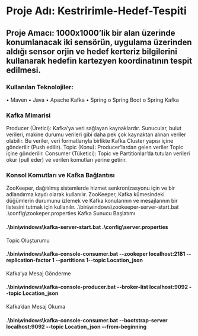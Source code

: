 # Proje Adı: Kestririmle-Hedef-Tespiti
## Proje Amacı: 1000x1000’lik bir alan üzerinde konumlanacak iki sensörün, uygulama üzerinden aldığı sensor orjin ve hedef kerteriz bilgilerini kullanarak hedefin kartezyen koordinatının tespit edilmesi.

### Kullanılan Teknolojiler:
•	Maven
•	Java 
•	Apache Kafka
•	Spring 
    o	Spring Boot
    o	Spring Kafka
    
### Kafka Mimarisi
Producer (Üretici): Kafka’ya veri sağlayan kaynaklardır. Sunucular, bulut verileri, makine durumu verileri gibi daha pek çok kaynaktan alınan veriler olabilir. Bu veriler, veri formatlarıyla birlikte Kafka Cluster yapısı içine gönderilir (Push edilir).
Topic (Konu): Producer’lardan gelen veriler Topic içine gönderilir. 
Consumer (Tüketici): Topic ve Partitionlar’da tutulan verileri okur (pull eder) ve verilen komutları yerine getirir.
### Konsol Komutları ve Kafka Bağlantısı
ZooKeeper, dağıtılmış sistemlerde hizmet senkronizasyonu için ve bir adlandırma kaydı olarak kullanılır. ZooKeeper, Kafka kümesindeki düğümlerin durumunu izlemek ve Kafka konularının ve mesajlarının bir listesini tutmak için kullanılır.
.\bin\windows\zookeeper-server-start.bat .\config\zookeper.properties
Kafka Sunucu Başlatımı
 #### .\bin\windows\kafka-server-start.bat .\config\server.properties
Topic Oluşturumu
#### .\bin\windows\kafka-console-consumer.bat --zookeper localhost:2181 --replication-factor 1 --partitions 1--topic Location_json
Kafka’ya Mesaj Gönderme
#### .\bin\windows\kafka-console-producer.bat --broker-list localhost:9092 --topic Location_json
Kafka’dan Mesaj Okuma
#### .\bin\windows\kafka-console-consumer.bat --bootstrap-server localhost:9092 --topic Location_json --from-beginning
